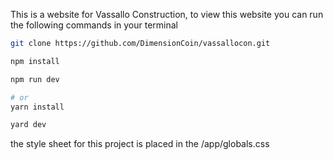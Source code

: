 This is a website for Vassallo Construction, to view this website you can run the following commands in your terminal 

```bash
git clone https://github.com/DimensionCoin/vassallocon.git

npm install 

npm run dev

# or
yarn install 

yard dev
```

the style sheet for this project is placed in the /app/globals.css